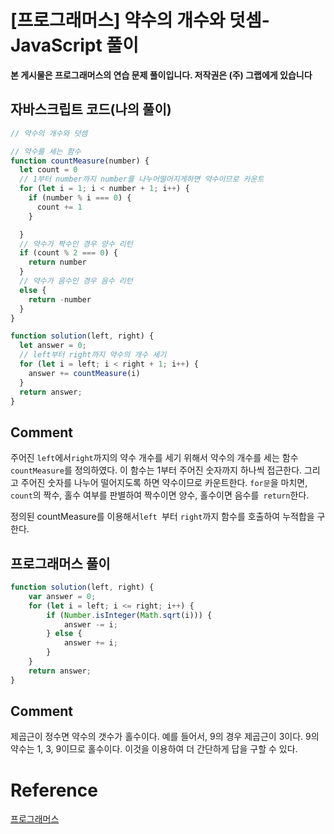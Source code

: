 


# [프로그래머스] 약수의 개수와 덧셈- JavaScript 풀이

**본 게시물은 프로그래머스의 연습 문제 풀이입니다. 저작권은 (주) 그랩에게 있습니다**

## 자바스크립트 코드(나의 풀이)

```javascript
// 약수의 개수와 덧셈

// 약수를 세는 함수
function countMeasure(number) {
  let count = 0
  // 1부터 number까지 number를 나누어떨어지게하면 약수이므로 카운트
  for (let i = 1; i < number + 1; i++) {
    if (number % i === 0) {
      count += 1
    }

  }
  // 약수가 짝수인 경우 양수 리턴
  if (count % 2 === 0) {
    return number
  }
  // 약수가 음수인 경우 음수 리턴
  else {
    return -number
  }
}

function solution(left, right) {
  let answer = 0;
  // left부터 right까지 약수의 개수 세기
  for (let i = left; i < right + 1; i++) {
    answer += countMeasure(i)
  }
  return answer;
}
```



## Comment

주어진 `left`에서`right`까지의 약수 개수를 세기 위해서 약수의 개수를 세는 함수 `countMeasure`를 정의하였다. 이 함수는 1부터 주어진 숫자까지 하나씩 접근한다. 그리고 주어진 숫자를 나누어 떨어지도록 하면 약수이므로 카운트한다. `for문`을 마치면, `count`의 짝수, 홀수 여부를 판별하여 짝수이면 양수, 홀수이면 음수를` return`한다.

정의된 countMeasure를 이용해서`left `부터  `right`까지 함수를 호출하여 누적합을 구한다.



## 프로그래머스 풀이

```JavaScript
function solution(left, right) {
    var answer = 0;
    for (let i = left; i <= right; i++) {
        if (Number.isInteger(Math.sqrt(i))) {
            answer -= i;
        } else {
            answer += i;
        }
    }
    return answer;
}
```



## Comment

제곱근이 정수면 약수의 갯수가 홀수이다. 예를 들어서, 9의 경우 제곱근이 3이다. 9의 약수는 1, 3, 9이므로 홀수이다. 이것을 이용하여 더 간단하게 답을 구할 수 있다.

# Reference

[프로그래머스](https://programmers.co.kr)

